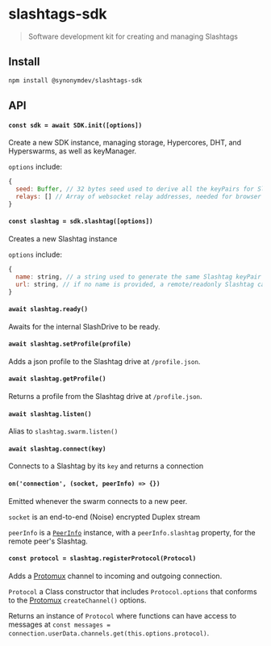 # slashtags-sdk

> Software development kit for creating and managing Slashtags

## Install

```bash
npm install @synonymdev/slashtags-sdk
```

## API

#### `const sdk = await SDK.init([options])`

Create a new SDK instance, managing storage, Hypercores, DHT, and Hyperswarms, as well as keyManager.

`options` include:

```js
{
  seed: Buffer, // 32 bytes seed used to derive all the keyPairs for Slashtags and their components
  relays: [] // Array of websocket relay addresses, needed for browser environments
}
```

#### `const slashtag = sdk.slashtag([options])`

Creates a new Slashtag instance

`options` include:

```js
{
  name: string, // a string used to generate the same Slashtag keyPair given the same seed in the SDK
  url: string, // if no name is provided, a remote/readonly Slashtag can be created from a url
}
```

#### `await slashtag.ready()`

Awaits for the internal SlashDrive to be ready.

#### `await slashtag.setProfile(profile)`

Adds a json profile to the Slashtag drive at `/profile.json`.

#### `await slashtag.getProfile()`

Returns a profile from the Slashtag drive at `/profile.json`.

#### `await slashtag.listen()`

Alias to `slashtag.swarm.listen()`

#### `await slashtag.connect(key)`

Connects to a Slashtag by its `key` and returns a connection

#### `on('connection', (socket, peerInfo) => {})`

Emitted whenever the swarm connects to a new peer.

`socket` is an end-to-end (Noise) encrypted Duplex stream

`peerInfo` is a [`PeerInfo`](https://github.com/hyperswarm/hyperswarm/blob/v3/README.md#peerinfo-api) instance, with a `peerInfo.slashtag` property, for the remote peer's Slashtag.

#### `const protocol = slashtag.registerProtocol(Protocol)`

Adds a [Protomux](https://github.com/mafintosh/protomux/) channel to incoming and outgoing connection.

`Protocol` a Class constructor that includes `Protocol.options` that conforms to the [Protomux](https://github.com/mafintosh/protomux/) `createChannel()` options.

Returns an instance of `Protocol` where functions can have access to messages at `const messages = connection.userData.channels.get(this.options.protocol)`.
